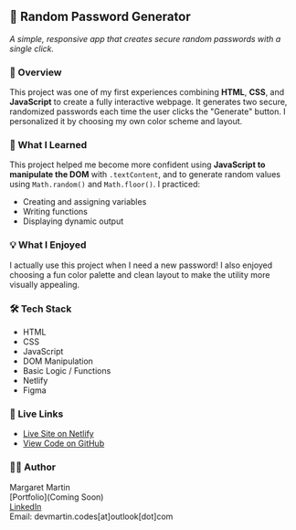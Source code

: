 ## 🔐 Random Password Generator

*A simple, responsive app that creates secure random passwords with a single click.*

### 📍 Overview

This project was one of my first experiences combining **HTML**, **CSS**, and **JavaScript** to create a fully interactive webpage. It generates two secure, randomized passwords each time the user clicks the "Generate" button. I personalized it by choosing my own color scheme and layout.

### 🧠 What I Learned

This project helped me become more confident using **JavaScript to manipulate the DOM** with `.textContent`, and to generate random values using `Math.random()` and `Math.floor()`. I practiced:
- Creating and assigning variables  
- Writing functions  
- Displaying dynamic output

### 💡 What I Enjoyed

I actually use this project when I need a new password! I also enjoyed choosing a fun color palette and clean layout to make the utility more visually appealing.

### 🛠 Tech Stack

- HTML  
- CSS  
- JavaScript  
- DOM Manipulation  
- Basic Logic / Functions  
- Netlify  
- Figma  

### 🔗 Live Links

- [Live Site on Netlify](https://glistening-cuchufli-71c0a5.netlify.app/)  
- [View Code on GitHub](https://github.com/martymar-beep/Random-Password-Generator)

### 🙋‍♀️ Author

Margaret Martin  
[Portfolio](Coming Soon)  
[LinkedIn](https://www.linkedin.com/in/margaret-martin-55807438/)  
Email: devmartin.codes\[at]outlook\[dot]com
